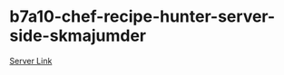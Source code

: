 # b7a10-chef-recipe-hunter-server-side-skmajumder

[Server Link](https://github.com/programming-hero-web-course-4/b7a10-chef-recipe-hunter-server-side-skmajumder)
